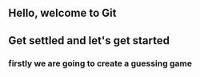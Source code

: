 ## Hello, welcome to Git
## Get settled and let's get started

### firstly we are going to create a guessing game